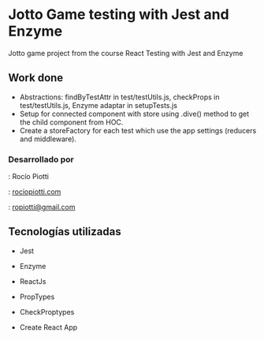 # Jotto Game testing with Jest and Enzyme

Jotto game project from the course React Testing with Jest and Enzyme

## Work done

- Abstractions: findByTestAttr in test/testUtils.js, checkProps in test/testUtils.js, Enzyme adaptar in setupTests.js
- Setup for connected component with store using .dive() method to get the child component from HOC.
- Create a storeFactory for each test which use the app settings (reducers and middleware).

### Desarrollado por

: Rocío Piotti

: [rociopiotti.com](https://www.rociopiotti.com/)

: ropiotti@gmail.com

## Tecnologías utilizadas

- Jest

- Enzyme

- ReactJs

- PropTypes

- CheckProptypes

- Create React App
